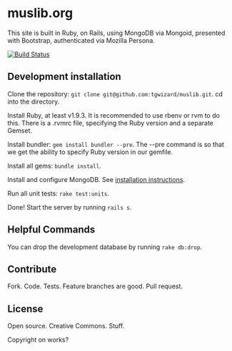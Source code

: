 # muslib.org

This site is built in Ruby, on Rails, using MongoDB via Mongoid, presented with
Bootstrap, authenticated via Mozilla Persona.

[![Build Status](https://travis-ci.org/tgwizard/muslib.png)](https://travis-ci.org/tgwizard/muslib)


## Development installation

Clone the repository: `git clone git@github.com:tgwizard/muslib.git`. cd
into the directory.

Install Ruby, at least v1.9.3. It is recommended to use rbenv or rvm to do
this. There is a .rvmrc file, specifying the Ruby version and a separate
Gemset.

Install bundler: `gem install bundler --pre`. The --pre command is so that we
get the ability to specify Ruby version in our gemfile.

Install all gems: `bundle install`.

Install and configure MongoDB. See [installation
instructions](http://www.mongodb.org/display/DOCS/Quickstart).

Run all unit tests: `rake test:units`.

Done! Start the server by running `rails s`.


## Helpful Commands

You can drop the development database by running `rake db:drop`.


## Contribute

Fork. Code. Tests. Feature branches are good. Pull request.


## License

Open source. Creative Commons. Stuff.

Copyright on works?

